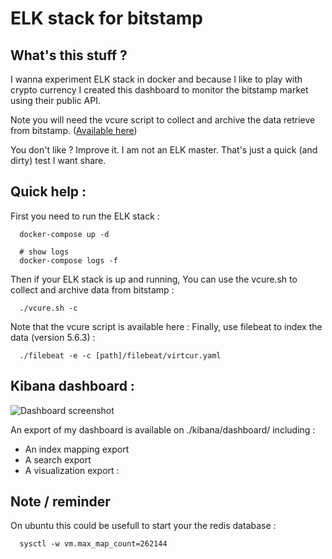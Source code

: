 
ELK stack for bitstamp 
=======================

## What's this stuff ?

I wanna experiment ELK stack in docker and because I like to play with crypto currency I created this dashboard to monitor the bitstamp market using their public API.

Note you will need the vcure script to collect and archive the data retrieve from bitstamp. ([Available here](https://github.com/randstuff/vcure))  

You don't like ? Improve it.
I am not an ELK master. That's just a quick (and dirty) test I want share. 

## Quick help : 

First you need to run the ELK stack : 

```
  docker-compose up -d

  # show logs
  docker-compose logs -f
```

Then if your ELK stack is up and running, You can use the vcure.sh to collect and archive data from bitstamp : 

```
  ./vcure.sh -c 
```
Note that the vcure script is available here :
Finally, use filebeat to index the data (version 5.6.3) : 

```
  ./filebeat -e -c [path]/filebeat/virtcur.yaml
```

## Kibana dashboard : 


![Dashboard screenshot](https://github.com/randstuff/elk.bitstamp/raw/master/screenshot.png) 


An export of my dashboard is available on ./kibana/dashboard/ including :

 - An index mapping export
 - A search export 
 - A visualization export :


## Note / reminder  

On ubuntu this could be usefull to start your the redis database : 

```
  sysctl -w vm.max_map_count=262144  

```


